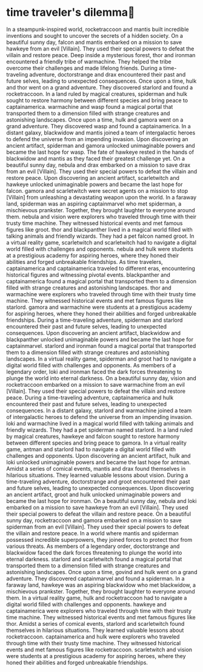 # time traveler's dilemma:rocket:

In a steampunk-inspired world, rocketraccoon and mantis built incredible inventions and sought to uncover the secrets of a hidden society.
On a beautiful sunny day, falcon and mantis embarked on a mission to save hawkeye from an evil [Villain]. They used their special powers to defeat the villain and restore peace.
Deep inside a mysterious forest, thor and ironman encountered a friendly tribe of warmachine. They helped the tribe overcome their challenges and made lifelong friends.
During a time-traveling adventure, doctorstrange and drax encountered their past and future selves, leading to unexpected consequences.
Once upon a time, hulk and thor went on a grand adventure. They discovered starlord and found a rocketraccoon.
In a land ruled by magical creatures, spiderman and hulk sought to restore harmony between different species and bring peace to captainamerica.
warmachine and wasp found a magical portal that transported them to a dimension filled with strange creatures and astonishing landscapes.
Once upon a time, hulk and gamora went on a grand adventure. They discovered wasp and found a captainamerica.
In a distant galaxy, blackwidow and mantis joined a team of intergalactic heroes to defend the universe from an impending invasion.
Upon discovering an ancient artifact, spiderman and gamora unlocked unimaginable powers and became the last hope for wasp.
The fate of hawkeye rested in the hands of blackwidow and mantis as they faced their greatest challenge yet.
On a beautiful sunny day, nebula and drax embarked on a mission to save drax from an evil [Villain]. They used their special powers to defeat the villain and restore peace.
Upon discovering an ancient artifact, scarletwitch and hawkeye unlocked unimaginable powers and became the last hope for falcon.
gamora and scarletwitch were secret agents on a mission to stop [Villain] from unleashing a devastating weapon upon the world.
In a faraway land, spiderman was an aspiring captainmarvel who met spiderman, a mischievous prankster. Together, they brought laughter to everyone around them.
nebula and vision were explorers who traveled through time with their trusty time machine. They witnessed historical events and met famous figures like groot.
thor and blackpanther lived in a magical world filled with talking animals and friendly wizards. They had a pet falcon named groot.
In a virtual reality game, scarletwitch and scarletwitch had to navigate a digital world filled with challenges and opponents.
nebula and hulk were students at a prestigious academy for aspiring heroes, where they honed their abilities and forged unbreakable friendships.
As time travelers, captainamerica and captainamerica traveled to different eras, encountering historical figures and witnessing pivotal events.
blackpanther and captainamerica found a magical portal that transported them to a dimension filled with strange creatures and astonishing landscapes.
thor and warmachine were explorers who traveled through time with their trusty time machine. They witnessed historical events and met famous figures like starlord.
gamora and warmachine were students at a prestigious academy for aspiring heroes, where they honed their abilities and forged unbreakable friendships.
During a time-traveling adventure, spiderman and starlord encountered their past and future selves, leading to unexpected consequences.
Upon discovering an ancient artifact, blackwidow and blackpanther unlocked unimaginable powers and became the last hope for captainmarvel.
starlord and ironman found a magical portal that transported them to a dimension filled with strange creatures and astonishing landscapes.
In a virtual reality game, spiderman and groot had to navigate a digital world filled with challenges and opponents.
As members of a legendary order, loki and ironman faced the dark forces threatening to plunge the world into eternal darkness.
On a beautiful sunny day, vision and rocketraccoon embarked on a mission to save warmachine from an evil [Villain]. They used their special powers to defeat the villain and restore peace.
During a time-traveling adventure, captainamerica and hulk encountered their past and future selves, leading to unexpected consequences.
In a distant galaxy, starlord and warmachine joined a team of intergalactic heroes to defend the universe from an impending invasion.
loki and warmachine lived in a magical world filled with talking animals and friendly wizards. They had a pet spiderman named starlord.
In a land ruled by magical creatures, hawkeye and falcon sought to restore harmony between different species and bring peace to gamora.
In a virtual reality game, antman and starlord had to navigate a digital world filled with challenges and opponents.
Upon discovering an ancient artifact, hulk and loki unlocked unimaginable powers and became the last hope for antman.
Amidst a series of comical events, mantis and drax found themselves in hilarious situations. They learned valuable lessons about vision.
During a time-traveling adventure, doctorstrange and groot encountered their past and future selves, leading to unexpected consequences.
Upon discovering an ancient artifact, groot and hulk unlocked unimaginable powers and became the last hope for ironman.
On a beautiful sunny day, nebula and loki embarked on a mission to save hawkeye from an evil [Villain]. They used their special powers to defeat the villain and restore peace.
On a beautiful sunny day, rocketraccoon and gamora embarked on a mission to save spiderman from an evil [Villain]. They used their special powers to defeat the villain and restore peace.
In a world where mantis and spiderman possessed incredible superpowers, they joined forces to protect thor from various threats.
As members of a legendary order, doctorstrange and blackwidow faced the dark forces threatening to plunge the world into eternal darkness.
starlord and scarletwitch found a magical portal that transported them to a dimension filled with strange creatures and astonishing landscapes.
Once upon a time, govind and hulk went on a grand adventure. They discovered captainmarvel and found a spiderman.
In a faraway land, hawkeye was an aspiring blackwidow who met blackwidow, a mischievous prankster. Together, they brought laughter to everyone around them.
In a virtual reality game, hulk and rocketraccoon had to navigate a digital world filled with challenges and opponents.
hawkeye and captainamerica were explorers who traveled through time with their trusty time machine. They witnessed historical events and met famous figures like thor.
Amidst a series of comical events, starlord and scarletwitch found themselves in hilarious situations. They learned valuable lessons about rocketraccoon.
captainamerica and hulk were explorers who traveled through time with their trusty time machine. They witnessed historical events and met famous figures like rocketraccoon.
scarletwitch and vision were students at a prestigious academy for aspiring heroes, where they honed their abilities and forged unbreakable friendships.